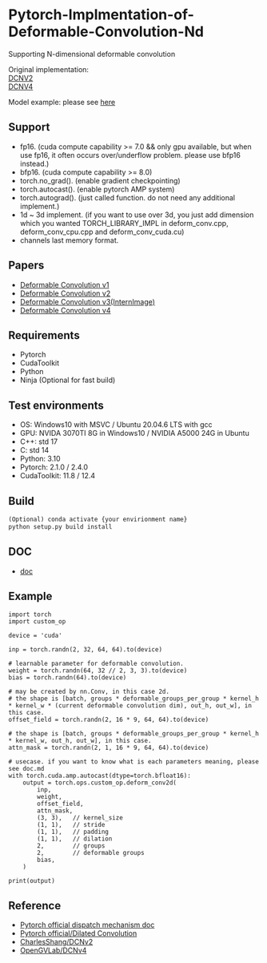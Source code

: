 # Pytorch-Implmentation-of-Deformable-Convolution-Nd   
Supporting N-dimensional deformable convolution     
   
Original implementation:    
[DCNV2](https://github.com/msracver/Deformable-ConvNets)  
[DCNV4](https://github.com/OpenGVLab/DCNv4)  

Model example: please see [here](https://github.com/seungjun-Park/Deformable-Edge-Detector)  

## Support  

- fp16. (cuda compute capability >= 7.0 && only gpu available, but when use fp16, it often occurs over/underflow problem. please use bfp16 instead.)  
- bfp16. (cuda compute capability >= 8.0)  
- torch.no_grad(). (enable gradient checkpointing)  
- torch.autocast(). (enable pytorch AMP system)  
- torch.autograd(). (just called function. do not need any additional implement.) 
- 1d ~ 3d implement. (if you want to use over 3d, you just add dimension which you wanted TORCH_LIBRARY_IMPL in deform_conv.cpp, deform_conv_cpu.cpp and deform_conv_cuda.cu)
- channels last memory format.  
  
## Papers   
- [Deformable Convolution v1](https://arxiv.org/abs/1703.06211)   
- [Deformable Convolution v2](https://arxiv.org/abs/1811.11168)   
- [Deformable Convolution v3(InternImage)](https://arxiv.org/abs/2211.05778)   
- [Deformable Convolution v4](https://arxiv.org/abs/2401.06197)   

## Requirements   
- Pytorch
- CudaToolkit
- Python
- Ninja (Optional for fast build)
   
## Test environments   
- OS: Windows10 with MSVC / Ubuntu 20.04.6 LTS with gcc
- GPU: NVIDA 3070TI 8G in Windows10 / NVIDIA A5000 24G in Ubuntu
- C++: std 17  
- C: std 14  
- Python: 3.10  
- Pytorch: 2.1.0  / 2.4.0
- CudaToolkit: 11.8  / 12.4
  
## Build
```python
(Optional) conda activate {your envirionment name}
python setup.py build install
```

## DOC  
- [doc](https://github.com/seungjun-Park/Pytorch-Implmentation-of-Deformable-Convolution-Nd/blob/main/doc.md)

## Example  
```
import torch
import custom_op

device = 'cuda'

inp = torch.randn(2, 32, 64, 64).to(device)

# learnable parameter for deformable convolution.
weight = torch.randn(64, 32 // 2, 3, 3).to(device)
bias = torch.randn(64).to(device)

# may be created by nn.Conv, in this case 2d.
# the shape is [batch, groups * deformable_groups_per_group * kernel_h * kernel_w * (current deformable convolution dim), out_h, out_w], in this case.
offset_field = torch.randn(2, 16 * 9, 64, 64).to(device)

# the shape is [batch, groups * deformable_groups_per_group * kernel_h * kernel_w, out_h, out_w], in this case.
attn_mask = torch.randn(2, 1, 16 * 9, 64, 64).to(device)

# usecase. if you want to know what is each parameters meaning, please see doc.md
with torch.cuda.amp.autocast(dtype=torch.bfloat16):
    output = torch.ops.custom_op.deform_conv2d(
        inp,
        weight,
        offset_field,
        attn_mask,
        (3, 3),   // kernel_size
        (1, 1),   // stride
        (1, 1),   // padding
        (1, 1),   // dilation
        2,        // groups
        2,        // deformable groups
        bias,
    )

print(output)
```
  
## Reference   
- [Pytorch official dispatch mechanism doc](https://pytorch.org/tutorials/advanced/dispatcher.html)  
- [Pytorch official/Dilated Convolution](https://github.com/pytorch/pytorch/blob/main/aten/src/ATen/native/NaiveDilatedConvolution.cpp)  
- [CharlesShang/DCNv2](https://github.com/CharlesShang/DCNv2)   
- [OpenGVLab/DCNv4](https://github.com/OpenGVLab/DCNv4)   
